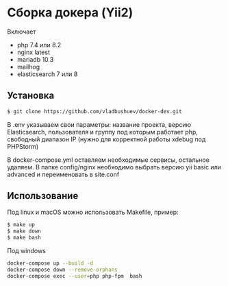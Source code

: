 # Сборка докера (Yii2)

Включает

* php 7.4 или 8.2
* nginx latest
* mariadb 10.3
* mailhog
* elasticsearch 7 или 8

## Установка

```bash
$ git clone https://github.com/vladbushuev/docker-dev.git
```

В .env указываем свои параметры: название проекта, версию Elasticsearch, пользователя и группу под которым работает php, свободный диапазон IP (нужно для корректной работы xdebug под PHPStorm)

В docker-compose.yml оставляем необходимые сервисы, остальное удаляем.
В папке config/nginx необходимо выбрать версию yii basic или advanced и переименовать в  site.conf

## Использование

Под linux и macOS можно использовать Makefile, пример:

```bash
$ make up
$ make down
$ make bash
```

Под windows

```bash
docker-compose up --build -d
docker-compose down --remove-orphans
docker-compose exec --user=php php-fpm  bash
```

